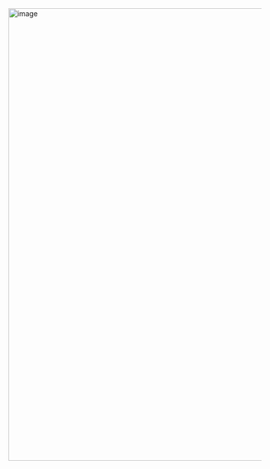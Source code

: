 <img width="900" alt="image" src="https://user-images.githubusercontent.com/74598452/201382049-877c271e-3642-4a51-8691-bed847e225d5.png">

